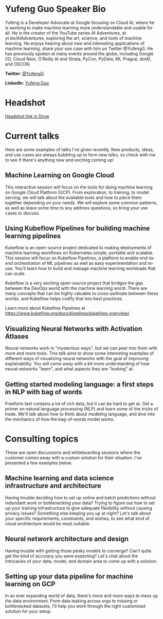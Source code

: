 # Yufeng Guo Speaker Bio
Yufeng is a Developer Advocate at Google focusing on Cloud AI, where he is working to make machine learning more understandable and usable for all. He is the creator of the YouTube series AI Adventures, at yt.be/AIAdventures, exploring the art, science, and tools of machine learning. He enjoys hearing about new and interesting applications of machine learning, share your use case with him on Twitter @YufengG.
He has previously spoken at many events around the globe, including Google I/O, Cloud Next, O'Reilly AI and Strata, PyCon, PyData, ML Prague, dotAI, and OSCON.

**Twitter**: [@YufengG](https://twitter.com/YufengG)

**LinkedIn**: [Yufeng Guo](https://www.linkedin.com/in/yufeng)

# Headshot 
[Headshot link in Drive](https://drive.google.com/file/d/0B1fVUvC3j2UXOVhkTEVCNjdPYzA/view)


# Current talks
Here are some examples of talks I've given recently. New products, ideas,  and use cases are always bubbling up to form new talks, so check with me to see if there's anything new and exciting coming up!

## Machine Learning on Google Cloud
This interactive session will focus on the tools for doing machine learning on Google Cloud Platform (GCP). From exploration, to training, to model serving, we will talk about the available tools and how to piece them together depending on your needs. We will explore some common patterns, as well as leave some time to any address questions, so bring your use cases to discuss.

## Using Kubeflow Pipelines for building machine learning pipelines	
Kubeflow is an open-source project dedicated to making deployments of machine learning workflows on Kubernetes simple, portable and scalable. This session will focus on Kubeflow Pipelines, a platform to enable end-to-end orchestration of ML pipelines as well as easy experimentation and re-use. You'll learn how to build and manage machine learning workloads that can scale.

Kubeflow is a very exciting open-source project that bridges the gap between the DevOps world with the machine learning world. There are many concepts that can be highly valuable to cross-pollinate between these worlds, and Kubeflow helps codify that into best practices.

Learn more about Kubeflow Pipelines at https://www.kubeflow.org/docs/pipelines/pipelines-overview/

## Visualizing Neural Networks with Activation Atlases	
Neural networks work in "mysterious ways", but we can peer into them with more and more tools. This talk aims to show some interesting examples of different ways of visualizing neural networks with the goal of improving explainability. You will come away with a bit more understanding of how neural networks "learn", and what aspects they are "looking" at. 

## Getting started modeling language: a first steps in NLP with bag of words
Freeform text contains a lot of rich data, but it can be hard to get at. Get a primer on natural language processing (NLP) and learn some of the tricks of trade. We'll talk about how to think about modeling language, and dive into the mechanics of how the bag-of-words model works.  


# Consulting topics
These are open discussions and whiteboarding sessions where the customer comes away with a custom solution for their situation. I've presented a few examples below.

## Machine learning and data science infrastructure and architecture
Having trouble deciding how to set up online and batch predictions without redundant work or bottlenecking your data? Trying to figure out how to set up your training infrastructure to give adequate flexibility without causing privacy issues? Something else keeping you up at night? Let's talk about your specific requirements, constraints, and wishes, to see what kind of cloud architecture would be most suitable.

## Neural network architecture and design
Having trouble with getting those pesky models to converge? Can't quite get the kind of accuracy you were expecting? Let's chat about the intricacies of your data, model, and domain area to come up with a solution.

## Setting up your data pipeline for machine learning on GCP 
In an ever expanding world of data, there's more and more ways to mess up the data environment. From data leaking across orgs to missing or bottlenecked datasets, I'll help you work through the right customized solution for your setup.
